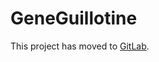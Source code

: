 GeneGuillotine
==============
This project has moved to [GitLab](https://gitlab.com/protist/GeneGuillotine).
